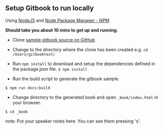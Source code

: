 ##  Setup Gitbook to run locally 
Using [NodeJS](https://nodejs.org/) and [Node Package Manager - NPM](https://www.npmjs.com/)

**Should take you about 10 mins to get up and running.**

* Clone [sample gitbook source on GitHub](https://github.com/dahukanna/gitbooktest) 

* Change to the directory where the clone has been created e.g.
    `cd /Users/gitbooktest/` 

* Run `npm install` to download and setup the dependencies defined in the package.json file.
`$ npm install` 

* Run the build script to generate the gitbook sample.

`$ npm run docs:build` 

* Change directory to the generated book and open `_book/index.html` in your browser.

`$ cd _book` 

note:
    Put your speaker notes here.
    You can see them pressing 's'.